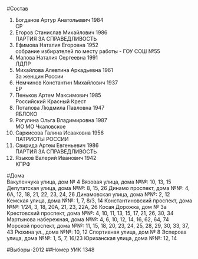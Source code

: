 #Состав
1. Богданов Артур Анатольевич 1984   
    СР
2. Егоров Станислав Михайлович 1986   
    ПАРТИЯ ЗА СПРАВЕДЛИВОСТЬ
3. Ефимова Наталия Егоровна 1952   
    собрание избирателей по месту работы - ГОУ СОШ №55
4. Малова Наталия Сергеевна 1991   
    ЛДПР
5. Михайлова Алевтина Аркадьевна 1961   
    За женщин России
6. Немчинов Константин Михайлович 1937   
    ЕР
7. Пеньков Артем Максимович 1985   
    Российский Красный Крест
8. Потапова Людмила Павловна 1947   
    ЯБЛОКО
9. Рогулина Ольга Владимировна 1987   
    МО МО Чкаловское
10. Саркисова Галина Исааковна 1956   
    ПАТРИОТЫ РОССИИ
11. Свирида Артем Евгеньевич 1986   
    ПАРТИЯ ЗА СПРАВЕДЛИВОСТЬ
12. Языков Валерий Иванович 1942   
    КПРФ

#Дома  
Вакуленчука улица, дом № 4 Вязовая улица, дома №№: 10, 13, 15 Депутатская улица, дома №№: 8, 15, 26 Динамо проспект, дома №№: 4, 6А, 12, 18, 21, 22, 23, 24, 26  Динамовская улица, дома №№: 2, 12 Кемская улица, дома №№: 1, 7, 8/3, 14 Константиновский проспект, дома №№: 1/24, 3, 18, 20А, 21, 23,  22А, 26 Косая Дорожка, дом № 3а Крестовский проспект, дома №№: 4, 10, 11, 13, 15, 17, 21, 26, 30,  34 Мартынова набережная, дома №№: 4, 6, 10, 12, 14, 16, 62, 64, 74 Морской проспект, дома №№: 11, 15, 18, 20, 23, 24, 25, 28, 29, 30, 33, 37, 43 Рюхина ул., дома №№: 10, 12 Спортивная улица, дом № 8 Эсперова улица, дома №№: 1, 5, 7, 16/23 Юризанская улица, дома №№: 12, 14

#Выборы-2012
##Номер УИК
1348
